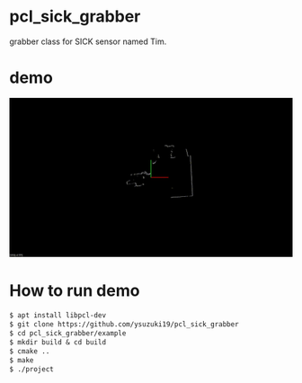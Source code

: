 # pcl_sick_grabber
grabber class for SICK sensor named Tim.

# demo
<p align="center"><img src="tim_grabber_demo.gif"></p>

# How to run demo

```
$ apt install libpcl-dev
$ git clone https://github.com/ysuzuki19/pcl_sick_grabber
$ cd pcl_sick_grabber/example
$ mkdir build & cd build
$ cmake ..
$ make
$ ./project
```
